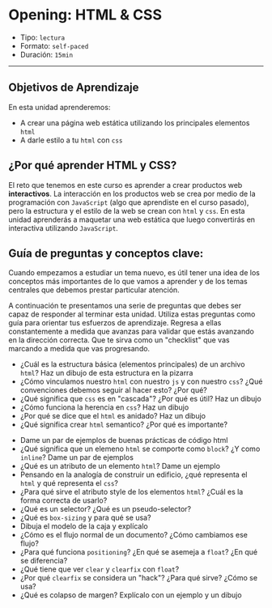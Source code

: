 # Opening: HTML & CSS

- Tipo: `lectura`
- Formato: `self-paced`
- Duración: `15min`

***

## Objetivos de Aprendizaje

En esta unidad aprenderemos:
- A crear una página web estática utilizando los principales elementos `html`
- A darle estilo a tu `html` con `css`

## ¿Por qué aprender HTML y CSS?
El reto que tenemos en este curso es aprender a crear productos web
**interactivos**. La interacción en los productos web se crea por medio de la
programación con `JavaScript` (algo que aprendiste en el curso pasado), pero la
estructura y el estilo de la web se crean con `html` y `css`. En esta unidad
aprenderás a maquetar una web estática que luego convertirás en
interactiva utilizando `JavaScript`.

## Guía de preguntas y conceptos clave:

Cuando empezamos a estudiar un tema nuevo, es útil tener una idea de los
conceptos más importantes de lo que vamos a aprender y de los temas centrales
que debemos prestar particular atención.

A continuación te presentamos una serie de preguntas que debes ser capaz de
responder al terminar esta unidad. Utiliza estas preguntas como guía para
orientar tus esfuerzos de aprendizaje. Regresa a ellas constantemente a
medida que avanzas para validar que estás avanzando en la dirección correcta.
Que te sirva como un "checklist" que vas marcando a medida que vas progresando.

- ¿Cuál es la estructura básica (elementos principales) de un archivo
`html`? Haz un dibujo de esta estructura en la pizarra
- ¿Cómo vinculamos nuestro `html` con nuestro `js` y con nuestro `css`?
¿Qué convenciones debemos seguir al hacer esto? ¿Por qué?
- ¿Qué significa que `css` es en "cascada"? ¿Por qué es útil? Haz un dibujo
- ¿Cómo funciona la herencia en `css`? Haz un dibujo
- ¿Por qué se dice que el `html` es anidado? Haz un dibujo
- ¿Qué significa crear `html` semantico? ¿Por qué es importante?
<!-- - [ ] ¿Qué se entiende por "meta data"? ¿Para qué sirve? ¿Quién la usa? -->
- Dame un par de ejemplos de buenas prácticas de código html
- ¿Qué significa que un elemeno `html` se comporte como `block`? ¿Y como
`inline`? Dame un par de ejemplos
- ¿Qué es un atributo de un elemento `html`? Dame un ejemplo
- Pensando en la analogía de construir un edificio, ¿qué representa el
`html` y qué representa el `css`?
- ¿Para qué sirve el atributo style de los elementos `html`? ¿Cuál es la
forma correcta de usarlo?
- ¿Qué es un selector? ¿Qué es un pseudo-selector?
- ¿Qué es `box-sizing` y para qué se usa?
- Dibuja el modelo de la caja y explícalo
- ¿Cómo es el flujo normal de un documento? ¿Cómo cambiamos ese flujo?
- ¿Para qué funciona `positioning`? ¿En qué se asemeja a `float`? ¿En qué se diferencia?
- ¿Qué tiene que ver `clear` y `clearfix` con `float`?
- ¿Por qué `clearfix` se considera un "hack"? ¿Para qué sirve? ¿Cómo se usa?
- ¿Qué es colapso de margen? Explícalo con un ejemplo y un dibujo

